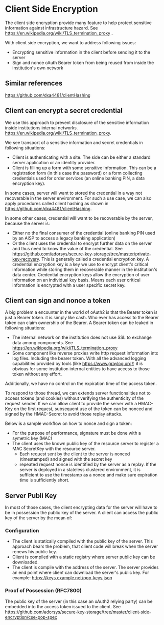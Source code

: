 # Client Side Encryption
The client side encryption provide many feature to help protect sensitive information against infrastructure hazard. See https://en.wikipedia.org/wiki/TLS_termination_proxy .

With client side encryption, we want to address following issues:

* Encrypting sensitive information in the client before sending it to the server
* Sign and nonce oAuth Bearer token from being reused from inside the institution's own network

## Similar references

https://github.com/dxa4481/clientHashing

## Client can encrypt a secret credential
We use this approach to prevent disclosure of the sensitive information inside institutions internal networks. https://en.wikipedia.org/wiki/TLS_termination_proxy.

We see transport of a sensitive information and secret credentials in following situations:

* Client is authenticating with a site. The side can be either a standard server application or an identity provider. 
* Client is filling up a form with some sensitive information. This can be a registration form (in this case the password) or a form collecting credentials used for order services (an online banking PIN, a data encryption key).

In some cases, server will want to stored the credential in a way not recoverable in the server environment. For such a use case, we can also apply procedures called client hashing as shown in https://github.com/dxa4481/clientHashing.

In some other cases, credential will want to be recoverable by the server, because the server is:
*  Either no the final consumer of the credential (online banking PIN used by an AISP to access a legacy banking application)
* Or the client uses the credential to encrypt further data on the server and thus need to know the value of the credential. See https://github.com/adorsys/secure-key-storage/tree/master/private-key-recovery. This is generally called a credential encryption key. A credential encryption key is a key we use to encrypt client's critical information while storing them in recoverable manner in the institution's data center. Credential encryption keys allow the encryption of user information on an individual key basis. Means each user critical information is encrypted with a user specific secret key.

## Client can sign and nonce a token
A big problem a encounter in the world of oAuth2 is that the Bearer token is just a Bearer token. it is simply like cash. Who ever has access to the Bearer token can claim ownership of the Bearer. A Bearer token can be leaked in following situations:

* The internal network on the institution does not use SSL to exchange data among components. See https://en.wikipedia.org/wiki/TLS_termination_proxy
* Some component like reverse proxies write http request information into log files. Including the bearer token. With all the advanced logging capabilities provided by tools (like https://www.graylog.org/) it is obvious for some institution internal entities to have access to those token without any effort.

Additionally, we have no control on the expiration time of the access token. 

To respond to those thread, we can extends server functionalities not to access tokens (and cookies) without verifying the authenticity of the request sender. If we can allow client to provide the server with a HMAC-Key on the first request, subsequent use of the token can be nonced and signed by the HMAC-Secret to avoid those replay attacks.

Below is a sample workflow on how to nonce and sign a token:       

* For the purpose of performance, signature must be done with a symetric key (MAC) 
* The client uses the known public key of the resource server to register a MAC SecretKey with the resource server.
  * Each request sent by the client to the server is nonced (timestamped) and signed with the secret key
  * repeated request nonce is identified by the server as a replay.
If the server is deployed in a stateless clustered environment, it is sufficient to use the timestamp as a nonce and make sure expiration time is sufficiently short.

## Server Publi Key

In most of those cases, the client encrypting data for the server will have to be in possession the public key of the server. A client can access the public key of the server by the mean of:

### Configuration
* The client is statically compiled with the public key of the server. This approach bears the problem, that client code will break when the server renews his public key.
* Client is compiled with a static registry where server public key can be downloaded.
* The client is compile with the address of the server. The server provides an end point where client can download the server's public key. For example: https://keys.example.net/pop-keys.json

### Proof of Possession (RFC7800)
The public key of the server (in this case an oAuth2 relying party) can be embedded into the access token issued to the client. See https://github.com/adorsys/secure-key-storage/tree/master/client-side-encryption/cse-pop-spec
